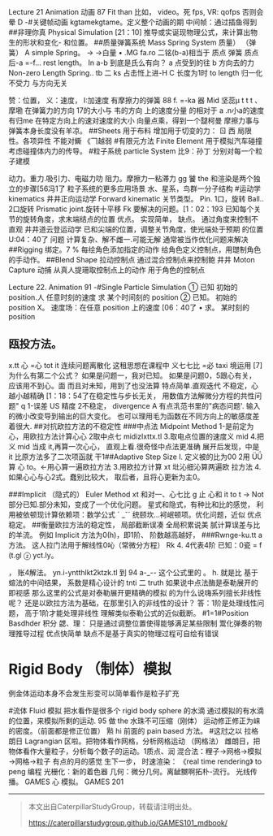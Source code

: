 Lecture 21
Animation 动画 87
Fit
than 比如， video。死 fps, VR: qofps
否则会晕 D
-#关键帧动画 kgtame­kgtame。定义整个动画的期
中间帧：通过插鱼得到
##非理你真 Physical Simulation [21：10]
推导或实诞现物理公式，来计算出物生的形状和变化-
和位置。
##质量弹簧系统 Mass Spring System
质量） （弹簧）
A simple Spring。 → →白量
• .MG fa.ro 二铭(b-a)相当于
质点 弹簧 质点 后-a =-f… rest length。
In a-b 到底是氏么有向？
a 点受到的往 b 方向去的力
Non-zero Length Spring..
tb 二 ks 占击㤛上进-H
C 长度为1时 to length
归一化 不受力
与方向无关

赞：位置， 义：速度， I:加速度
有摩擦力的弹簧 88
f. =-ka 器 Mid 坚蕊µ
t t t 、
摩墈 在弹簧力的方向 17的大小与 韦的方向
上的速度分量 的相对于 a
.n小a的速度有归me
在特定方向上的速对速度的大小
向量点乘，得到一个靆柯曼
摩擦力事与弹簧本身长度没有羊凉。
##Sheets 用于布料
增加用于切变的力：
ㄖ 西
局限性。各项异性 不能对䲉 《𠃍越弱
#有限元方法 Finite Element
用于模拟汽车碰撞
考虑碰撞体内力的传导。
#粒子系统 particle System 比9：孙丁
分别对每一个粒子建模

动力。重力.吸引力、电磁力叻
阻力。摩擦力一粘滞力 gg
饕 the 和渲染是两个独立的步骤[56冯1了
粒子系统的更多应用场景
水、星系，鸟群一分子结构
#运动学 kinematics
井井正向运动学 Forward kinematic
关节类型。
Pin. 1口，旋转
Ball.. 2口旋转
Prismatic joint.旋转十平移
Fk 要解决的问题。[1：02：193
已知每个关节的旋转角度，求末端结点的位置
优点。
实现简单，
缺点。
通过角度来控制不直观
井井道云登运动学
已和尖端的位置，调整关节角度，使光端处于预期
的位置 U:04：40了
问题
计算复杂、解不雌一.可能无解
通常被当作优化问题来解决
##Rigging 绑定。7 %
每绘角色添加指定的动作
给角色定义控制点，用璴制角色的手动作。
##Blend Shape 拉动控制点
通过混合控制点来控制鲍
井井 Moton Capture 动捕
从真人提珊取控制点上的动作
用于角色的控制点

Lecture 22.
Animation 91
-#Single Particle Simulation
① 已知
初始的 position.人
任意时刻的速度
求
某个时间刻的 position
② 已知。
初始的 position X。
速度场：在任意 position 上的速度 [06：40了
• 求。
某时刻的 position
## 瓯投方法。
x.tt 心 =心 tot it 连续问题离散化
这租思想在课程中
义七七比 =必 taxi 境运用
[7]为什么有第二个公式？
如果是问题一，我对已知。
如果是问题0，5跟心有关，
应该用不到心。面
而且对未知，用到了也没法算
特点简单.直观迭代
不稳定，心越小越精确
[1：18：54了在稳定性与步长无关，
用数值方法解微分方程的共性问题" q
1-误差 US 精度
2不稳定， divergence A
有点㳶范书里的"病态问题'.
输入的微小改变导到输出的巨大变化。
也可以理用毛为函数在不同方向上的敏感度差着很大.
##对抗欧拉方法的不稳定性
###中点法 Midpoint Method
1-是前定为心，用欧拉方法计算心心
2取中点七 midizlxttx.tl
3.取电点位置的速度义 mid
4.把义 mid 当成 it,再算一次心心，
直观上看.很奇怪中点法更准确
展开后发现，中是 it 比原方法多了二次项函就
干1##Adaptive Step Size
l. 定义被的比为00
2用 ÜǗ 算 心 to。←用心算一遍欧拉方法
3.用欧拉方计算 xt 㘩沁细沁算两遍欧
拉方法
4.如果心心与心2式。蠢别比较大，
取后者，且将心更新为主0。

###Implicit （隐式的） Euler Method
xt 和对一、心七比 g
止
心和 it to t → Not
部分已知.部分未知，变成了一个优化问题。
星式和隐式，有种比和比的感觉，
利用被依顿现计算依赖项：数学公式 ˊ
_ˇˊ 统颐坎…袔岷顿项。优化问题，近似
优点稳定。
##衡量欧拉方法的稳定性，
局部截断误凑
全局积累说美
腻计算误差与比的羊流。
例如 Implicit 方法为0(h)，即1阶、
阶数越高越好，
###Rwnge-ku.tt a 方法。
这人拉门法用于解线性0吣（常微分方程）
Rk 4. 4代表4阶
已知：0瓷 = f (t.gl
ⓩ yct.ly。


，
账4解法。
yn.i-yntthlkt2ktzk.tl 到 94
a-_--
这个公式里的 。
h. 就是比 基于蝖法的中间结果，
系数是精心设计的
tnti 二 truth
如果说中点法酶是泰勒展开的即视感
那么这里的公式是对泰勒展开更精确的模拟
的为什么说嗨系列擅长非线性呢？
还是以欧拉方法为基础，在那里引入的非线性的设计？
答：1阶是处理线性问题，
高于1阶才能处理非线性
理解类似泰勒公式的近似截断。
#1=1#Position Basdhder 积分
勰、理：
只是通过调整位置使得能够满足某些限制
鬻化弹奏的物理推导过程
优点快简单
缺点不是基于真实的物理过程可自绘有错误
# Rigid Body （制体）模拟
例金体运动本身不会发生形变可以简单看作是粒子扩充

#流体 Fluid 模拟
把水看作是很多个 rigid body sphere 的水滴
通过模拟的有水滴的位置，来模拟所剩的运动. 95
做 the 水珠不可压缩（刚体）
运动修正修正为崃的密度。（前面都是修正位置）
㸃 hi 前面的 pain based 方法。
#这㝴之以 拉格朗日 Lagrangian
区啦。把物体看作网格，分析网格运动 （网格法）
雌朗日，把物体看作大量粒子，分析每个数子的运动。1质点、润
混合法：粴子→网格→模拟→网格→粒子
有点的月的感觉
生下一步，
时速渲染： 《real time rendering》 to peng 编程
光栅化：新的着色器
几何：微分几何。离龇嬲啊拓朴-流行。
光线传播。 GAMES 心
模拟。 GAMES 201



------------------------------

> 本文出自CaterpillarStudyGroup，转载请注明出处。
>
> https://caterpillarstudygroup.github.io/GAMES101_mdbook/